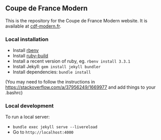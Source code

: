 ## Coupe de France Modern

This is the repository for the Coupe de France Modern website. It is available at [cdf-modern.fr](https://cdf-modern.fr).

### Local installation

- Install [rbenv](https://github.com/rbenv/rbenv)
- Install [ruby-build](https://github.com/rbenv/ruby-build)
- Install a recent version of ruby, eg. `rbenv install 3.3.1`
- Install Jekyll: `gem install jekyll bundler`
- Install dependencies: `bundle install`

(You may need to follow the instructions in https://stackoverflow.com/a/37956249/1669977 and add things to your .bashrc)

### Local development

To run a local server:
- `bundle exec jekyll serve --livereload`
- Go to `http://localhost:4000`
